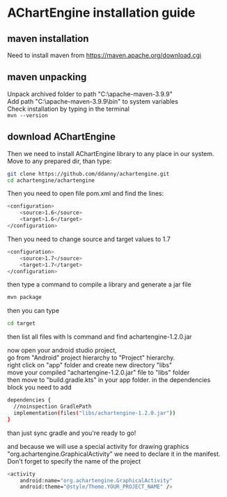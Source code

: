 # AChartEngine installation guide

## maven installation
Need to install maven from https://maven.apache.org/download.cgi

## maven unpacking
Unpack archived folder to path "C:\apache-maven-3.9.9" <br/>
Add path "C:\apache-maven-3.9.9\bin" to system variables <br/>
Check installation by typing in the terminal <br/>
```mvn --version``` 

## download AChartEngine
Then we need to install AChartEngine library to any place in our system. <br/>
Move to any prepared dir, than type: <br/>
```sh
git clone https://github.com/ddanny/achartengine.git
cd achartengine/achartengine
```
Then you need to open file pom.xml and find the lines:
```sh
<configuration>
	<source>1.6</source>
	<target>1.6</target>
</configuration>
```
Then you need to change source and target values to 1.7 <br/>
```sh
<configuration>
	<source>1.7</source>
	<target>1.7</target>
</configuration>
```

then type a command to compile a library and generate a jar file <br/>
```sh
mvn package
```
then you can type <br/>
```sh
cd target
```
then list all files with ls command and find achartengine-1.2.0.jar <br/>

now open your android studio project, <br/>
go from "Android" project hierarchy to "Project" hierarchy. <br/>
right click on "app" folder and create new directory "libs" <br/>
move your compiled "achartengine-1.2.0.jar" file to "libs" folder <br/>
then move to "build.gradle.kts" in your app folder. 
in the dependencies block you need to add <br/>
```sh
dependencies {
  //noinspection GradlePath
  implementation(files("libs/achartengine-1.2.0.jar"))
}
```

than just sync gradle and you're ready to go!<br/>

and because we will use a special activity for drawing graphics "org.achartengine.GraphicalActivity"
we need to declare it in the manifest. Don't forget to specify the name of the project
```sh
<activity
	android:name="org.achartengine.GraphicalActivity"
	android:theme="@style/Theme.YOUR_PROJECT_NAME" />
```
